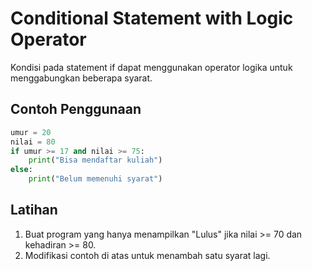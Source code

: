 # Conditional Statement with Logic Operator

Kondisi pada statement if dapat menggunakan operator logika untuk menggabungkan beberapa syarat.

## Contoh Penggunaan
```python
umur = 20
nilai = 80
if umur >= 17 and nilai >= 75:
    print("Bisa mendaftar kuliah")
else:
    print("Belum memenuhi syarat")
```

## Latihan
1. Buat program yang hanya menampilkan "Lulus" jika nilai >= 70 dan kehadiran >= 80.
2. Modifikasi contoh di atas untuk menambah satu syarat lagi.
